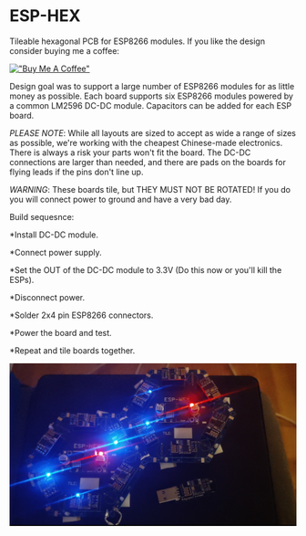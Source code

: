 # ESP-HEX
Tileable hexagonal PCB for ESP8266 modules. If you like the design consider buying me a coffee:

[!["Buy Me A Coffee"](https://www.buymeacoffee.com/assets/img/custom_images/orange_img.png)](https://www.buymeacoffee.com/Hexopholes)

Design goal was to support a large number of ESP8266 modules for as little money as possible. 
Each board supports six ESP8266 modules powered by a common LM2596 DC-DC module. Capacitors can be added for each ESP board.

_PLEASE NOTE_: While all layouts are sized to accept as wide a range of sizes as possible, we're working with the cheapest Chinese-made electronics. 
There is always a risk your parts won't fit the board. The DC-DC connections are larger than needed, and there are pads on the boards for flying leads if the pins don't line up.

_WARNING_: These boards tile, but THEY MUST NOT BE ROTATED! If you do you will connect power to ground and have a very bad day.

Build sequesnce:

*Install DC-DC module.

*Connect power supply.

*Set the OUT of the DC-DC module to 3.3V (Do this now or you'll kill the ESPs).

*Disconnect power.

*Solder 2x4 pin ESP8266 connectors.

*Power the board and test.

*Repeat and tile boards together.



![Alt text](working_image.png?raw=true "Boards working")